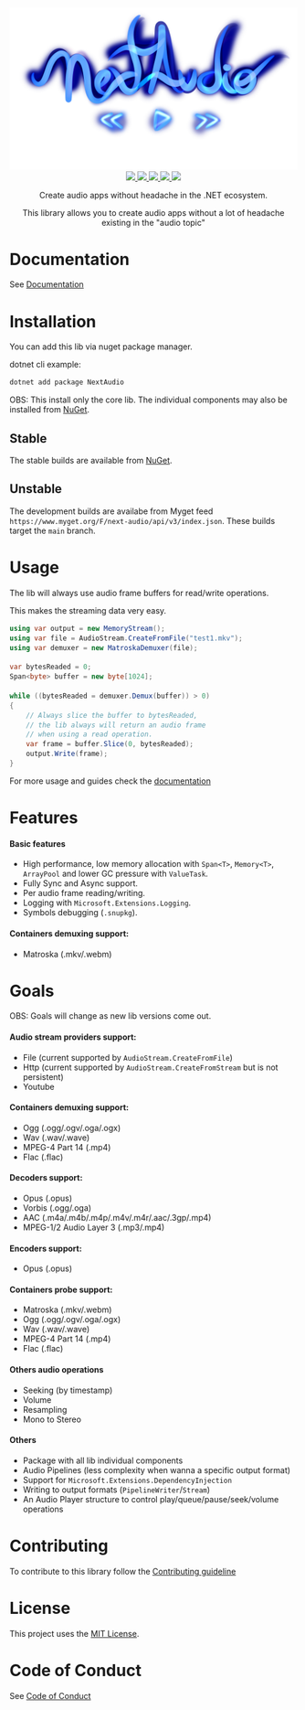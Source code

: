 <p align="center">
  <img src="banner.png" />
	</br>
	<a href="https://github.com/NextAudio/NextAudio/actions">
	<img src="https://img.shields.io/endpoint?label=BUILD%20STATUS&logo=github&logoWidth=20&labelColor=0d0d0d&style=for-the-badge&url=https://github-workflow-status-badge.vercel.app/api/NextAudio/NextAudio/build-test-lint.yml" />
	</a>
	<a href="https://dotnet.microsoft.com/download">
		<img src="https://img.shields.io/badge/dotnet-6+-blueviolet?label=.NET&logo=.net&style=for-the-badge&logoWidth=20&labelColor=0d0d0d" />
	</a>
	<a href="https://www.nuget.org/packages/NextAudio/">
		<img src="https://img.shields.io/nuget/v/NextAudio.svg?label=Version&logo=nuget&style=for-the-badge&logoWidth=20&labelColor=0d0d0d" />
	</a>
	<a href="https://www.nuget.org/packages/NextAudio/">
		<img src="https://img.shields.io/nuget/dt/NextAudio.svg?label=Downloads&logo=nuget&style=for-the-badge&logoWidth=20&labelColor=0d0d0d" />
	</a>
    <a href="https://github.com/renanrcp/NextAudio/NextAudio/blob/main/LICENSE">
		<img src="https://img.shields.io/badge/License-MIT-yellow.svg?label=License&style=for-the-badge&logoWidth=20&labelColor=0d0d0d" />
	</a>
    <p align="center">
        Create audio apps without headache in the .NET ecosystem.
    </p>
	<p align="center">
	This library allows you to create audio apps without a lot of headache existing in the "audio topic"
	</p>
</p>

# Documentation
See [Documentation](https://nextaudio.github.io/)

# Installation
You can add this lib via nuget package manager.

dotnet cli example:

```bash
dotnet add package NextAudio
```
OBS: This install only the core lib. The individual components may also be installed from [NuGet](https://www.nuget.org/profiles/NextAudio).

## Stable
The stable builds are available from [NuGet](https://www.nuget.org/profiles/NextAudio).

## Unstable
The development builds are availabe from Myget feed `https://www.myget.org/F/next-audio/api/v3/index.json`.
These builds target the `main` branch.

# Usage
The lib will always use audio frame buffers for read/write operations.

This makes the streaming data very easy.
```csharp
using var output = new MemoryStream();
using var file = AudioStream.CreateFromFile("test1.mkv");
using var demuxer = new MatroskaDemuxer(file);

var bytesReaded = 0;
Span<byte> buffer = new byte[1024];

while ((bytesReaded = demuxer.Demux(buffer)) > 0)
{
    // Always slice the buffer to bytesReaded,
    // the lib always will return an audio frame
    // when using a read operation.
    var frame = buffer.Slice(0, bytesReaded);
    output.Write(frame);
}
```
For more usage and guides check the [documentation](https://nextaudio.github.io/)

# Features
#### Basic features
- High performance, low memory allocation with `Span<T>`, `Memory<T>`, `ArrayPool` and lower GC pressure with `ValueTask`.
- Fully Sync and Async support.
- Per audio frame reading/writing.
- Logging with `Microsoft.Extensions.Logging`.
- Symbols debugging (`.snupkg`).

#### Containers demuxing support:
- Matroska (.mkv/.webm)

# Goals
OBS: Goals will change as new lib versions come out.

#### Audio stream providers support:
- File (current supported by `AudioStream.CreateFromFile`)
- Http (current supported by `AudioStream.CreateFromStream` but is not persistent)
- Youtube

#### Containers demuxing support:
- Ogg (.ogg/.ogv/.oga/.ogx)
- Wav (.wav/.wave)
- MPEG-4 Part 14 (.mp4)
- Flac (.flac)

#### Decoders support:
- Opus (.opus)
- Vorbis (.ogg/.oga)
- AAC (.m4a/.m4b/.m4p/.m4v/.m4r/.aac/.3gp/.mp4)
- MPEG-1/2 Audio Layer 3 (.mp3/.mp4)

#### Encoders support:
- Opus (.opus)

#### Containers probe support:
- Matroska (.mkv/.webm)
- Ogg (.ogg/.ogv/.oga/.ogx)
- Wav (.wav/.wave)
- MPEG-4 Part 14 (.mp4)
- Flac (.flac)

#### Others audio operations
- Seeking (by timestamp)
- Volume
- Resampling
- Mono to Stereo

#### Others
- Package with all lib individual components
- Audio Pipelines (less complexity when wanna a specific output format)
- Support for `Microsoft.Extensions.DependencyInjection`
- Writing to output formats (`PipelineWriter`/`Stream`)
- An Audio Player structure to control play/queue/pause/seek/volume operations

# Contributing

To contribute to this library follow the [Contributing guideline](https://github.com/NextAudio/NextAudio/blob/main/CONTRIBUTING.md)

# License

This project uses the [MIT License](https://github.com/NextAudio/NextAudio/blob/main/LICENSE).

# Code of Conduct
See [Code of Conduct](https://github.com/NextAudio/NextAudio/blob/main/CODE-OF-CONDUCT.MD)
